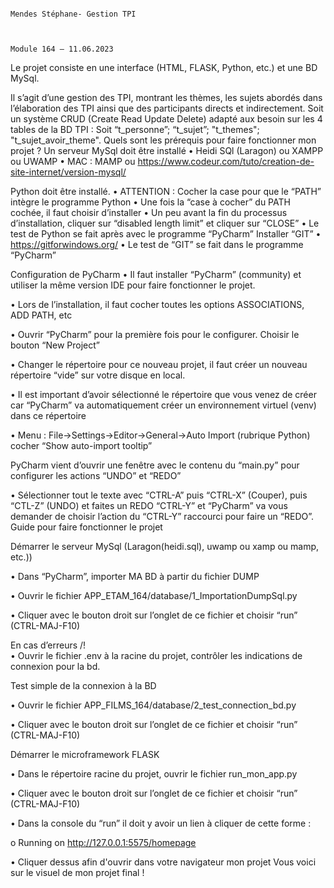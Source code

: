                                                                                                  Mendes Stéphane- Gestion TPI


                                                                                                 Module 164 – 11.06.2023



Le projet consiste en une interface (HTML, FLASK, Python, etc.) et une BD MySql.



Il s’agit d’une gestion des TPI, montrant les thèmes, les sujets abordés dans l’élaboration des TPI ainsi que des participants directs et indirectement.
Soit un système CRUD (Create Read Update Delete) adapté aux besoin sur les 4 tables de la BD TPI : Soit “t_personne”; “t_sujet”; "t_themes"; "t_sujet_avoir_theme".
Quels sont les prérequis pour faire fonctionner mon projet ?
Un serveur MySql doit être installé
•	Heidi SQl (Laragon) ou XAMPP ou UWAMP
•	MAC : MAMP ou https://www.codeur.com/tuto/creation-de-site-internet/version-mysql/


Python doit être installé.
•	ATTENTION : Cocher la case pour que le “PATH” intègre le programme Python
•	Une fois la “case à cocher” du PATH cochée, il faut choisir d’installer
•	Un peu avant la fin du processus d’installation, cliquer sur “disabled length limit” et cliquer sur “CLOSE”
•	Le test de Python se fait après avec le programme “PyCharm”
Installer “GIT”
•	https://gitforwindows.org/
•	Le test de “GIT” se fait dans le programme “PyCharm”




Configuration de PyCharm
•	Il faut installer “PyCharm” (community) et utiliser la même version IDE pour faire fonctionner le projet.

•	Lors de l’installation, il faut cocher toutes les options ASSOCIATIONS, ADD PATH, etc

•	Ouvrir “PyCharm” pour la première fois pour le configurer. Choisir le bouton “New Project”

•	Changer le répertoire pour ce nouveau projet, il faut créer un nouveau répertoire “vide” sur votre disque en local.

•	Il est important d’avoir sélectionné le répertoire que vous venez de créer car “PyCharm” va automatiquement créer un environnement virtuel (venv) dans ce répertoire

•	Menu : File->Settings->Editor->General->Auto Import (rubrique Python) cocher “Show auto-import tooltip”

PyCharm vient d’ouvrir une fenêtre avec le contenu du “main.py” pour configurer les actions “UNDO” et “REDO”

•	Sélectionner tout le texte avec “CTRL-A” puis “CTRL-X” (Couper), puis “CTL-Z” (UNDO) et faites un REDO “CTRL-Y” et “PyCharm” va vous demander de choisir l’action du “CTRL-Y” raccourci pour faire un “REDO”.
Guide pour faire fonctionner le projet

Démarrer le serveur MySql (Laragon(heidi.sql), uwamp ou xamp ou mamp, etc.))

•	Dans “PyCharm”, importer MA BD à partir du fichier DUMP

•	Ouvrir le fichier APP_ETAM_164/database/1_ImportationDumpSql.py

•	Cliquer avec le bouton droit sur l’onglet de ce fichier et choisir “run” (CTRL-MAJ-F10)

En cas d’erreurs /!\
•	Ouvrir le fichier .env à la racine du projet, contrôler les indications de connexion pour la bd.

Test simple de la connexion à la BD

•	Ouvrir le fichier APP_FILMS_164/database/2_test_connection_bd.py

•	Cliquer avec le bouton droit sur l’onglet de ce fichier et choisir “run” (CTRL-MAJ-F10)

Démarrer le microframework FLASK

•	Dans le répertoire racine du projet, ouvrir le fichier run_mon_app.py

•	Cliquer avec le bouton droit sur l’onglet de ce fichier et choisir “run” (CTRL-MAJ-F10)

•	Dans la console du “run” il doit y avoir un lien à cliquer de cette forme :

o	Running on http://127.0.0.1:5575/homepage


•	Cliquer dessus afin d'ouvrir dans votre navigateur mon projet
Vous voici sur le visuel de mon projet final !
